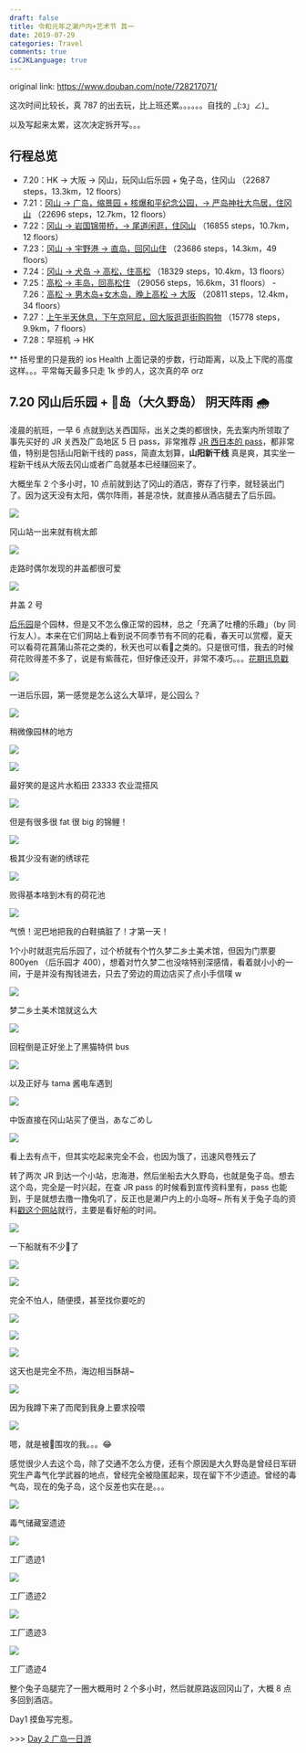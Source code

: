 ```yaml
---
draft: false
title: 令和元年之濑户内+艺术节 其一
date: 2019-07-29
categories: Travel
comments: true
isCJKLanguage: true
---
```


original link: https://www.douban.com/note/728217071/

这次时间比较长，真 787 的出去玩，比上班还累。。。。。。自找的 \_(:з」∠)\_

以及写起来太累，这次决定拆开写。。。

## 行程总览

- 7.20：HK -> 大阪 -> 冈山，玩冈山后乐园 + 兔子岛，住冈山 （22687 steps，13.3km，12 floors）
- 7.21：[冈山 -> 广岛，缩景园 + 核爆和平纪念公园，-> 严岛神社大鸟居，住冈山](https://www.douban.com/note/728267844/) （22696 steps，12.7km，12 floors）
- 7.22：[冈山 -> 岩国锦带桥，-> 尾道闲逛，住冈山](https://www.douban.com/note/728415477/) （16855 steps，10.7km，12 floors）
- 7.23：[冈山 -> 宇野港 -> 直岛，回冈山住](https://www.douban.com/note/728579087/) （23686 steps，14.3km，49 floors）
- 7.24：[冈山 -> 犬岛 -> 高松，住高松](https://www.douban.com/note/728934373/) （18329 steps，10.4km，13 floors）
- 7.25：[高松 -> 丰岛，回高松住](https://www.douban.com/note/729118519/) （29056 steps，16.6km，31 floors） - 7.26：[高松 -> 男木岛+女木岛，晚上高松 -> 大阪](https://www.douban.com/note/729348647/) （20811 steps，12.4km，34 floors）
- 7.27：[上午半天休息，下午京阿尼，回大阪逛逛街购购物](https://www.douban.com/note/729353142/) （15778 steps，9.9km，7 floors）
- 7.28：早班机 -> HK

** 括号里的只是我的 ios Health 上面记录的步数，行动距离，以及上下爬的高度这样。。。平常每天最多只走 1k 步的人，这次真的卒 orz

## 7.20 冈山后乐园 + 🐇岛（大久野岛） 阴天阵雨 🌧

凌晨的航班，一早 6 点就到达关西国际，出关之类的都很快，先去案内所领取了事先买好的 JR 关西及广岛地区 5 日 pass，非常推荐 [JR 西日本的 pass](https://www.westjr.co.jp/global/tc/ticket/pass/)，都非常值，特别是包括山阳新干线的 pass，简直太划算，**山阳新干线** 真是爽，其实坐一程新干线从大阪去冈山或者广岛就基本已经赚回来了。

大概坐车 2 个多小时，10 点前就到达了冈山的酒店，寄存了行李，就轻装出门了。因为这天没有太阳，偶尔阵雨，甚是凉快，就直接从酒店腿去了后乐园。

![](../../assets/images/2019/07/setouchi-artfest-1/p63584349.jpg)

冈山站一出来就有桃太郎

![](../../assets/images/2019/07/setouchi-artfest-1/p63584402.jpg)

走路时偶尔发现的井盖都很可爱

![](../../assets/images/2019/07/setouchi-artfest-1/p63584403.jpg)

井盖 2 号

[后乐园](https://okayama-korakuen.jp/index.html)是个园林，但是又不怎么像正常的园林，总之「充满了吐槽的乐趣」（by 同行友人）。本来在它们网站上看到说不同季节有不同的花看，春天可以赏樱，夏天可以看荷花菖蒲山茶花之类的，秋天也可以看🍁之类的。只是很可惜，我去的时候荷花败得差不多了，说是有紫薇花，但好像还没开，非常不凑巧。。。[花期讯息戳](https://okayama-korakuen.jp/hanadayori/index.html)

![](../../assets/images/2019/07/setouchi-artfest-1/p63584563.jpg)

一进后乐园，第一感觉是怎么这么大草坪，是公园么？

![](../../assets/images/2019/07/setouchi-artfest-1/p63585189.jpg)

稍微像园林的地方

![](../../assets/images/2019/07/setouchi-artfest-1/p63585200.jpg)

![](../../assets/images/2019/07/setouchi-artfest-1/p63585194.jpg)

最好笑的是这片水稻田 23333 农业混搭风

![](../../assets/images/2019/07/setouchi-artfest-1/p63584667.jpg)

但是有很多很 fat 很 big 的锦鲤！

![](../../assets/images/2019/07/setouchi-artfest-1/p63585217.jpg)

极其少没有谢的绣球花

![](../../assets/images/2019/07/setouchi-artfest-1/p63584678.jpg)

败得基本啥到木有的荷花池

![](../../assets/images/2019/07/setouchi-artfest-1/p63584675.jpg)

气愤！泥巴地把我的白鞋搞脏了！才第一天！

1个小时就逛完后乐园了，过个桥就有个竹久梦二乡土美术馆，但因为门票要 800yen （后乐园才 400），想着对竹久梦二也没啥特别深感情，看着就小小的一间，于是并没有掏钱进去，只去了旁边的周边店买了点小手信噗 w

![](../../assets/images/2019/07/setouchi-artfest-1/p63585349.jpg)

梦二乡土美术馆就这么大

![](../../assets/images/2019/07/setouchi-artfest-1/p63585352.jpg)

回程倒是正好坐上了黑猫特供 bus

![](../../assets/images/2019/07/setouchi-artfest-1/p63585356.jpg)

以及正好与 tama 酱电车遇到

![](../../assets/images/2019/07/setouchi-artfest-1/p63586323.jpg)

中饭直接在冈山站买了便当，あなごめし

![](../../assets/images/2019/07/setouchi-artfest-1/p63586333.jpg)

看上去有点干，但其实吃起来完全不会，也因为饿了，迅速风卷残云了

转了两次 JR 到达一个小站，忠海港，然后坐船去大久野岛，也就是兔子岛。想去这个岛，完全是一时兴起，在查 JR pass 的时候看到宣传资料里有，pass 也能到，于是就想去撸一撸兔叽了，反正也是濑户内上的小岛呀~ 所有关于兔子岛的资料[戳这个网站](http://rabbit-island.info/)就行，主要是看好船的时间。

![](../../assets/images/2019/07/setouchi-artfest-1/p63586834.jpg)

一下船就有不少🐇了

![](../../assets/images/2019/07/setouchi-artfest-1/p63586807.jpg)

![](../../assets/images/2019/07/setouchi-artfest-1/p63586839.jpg)

完全不怕人，随便摸，甚至找你要吃的

![](../../assets/images/2019/07/setouchi-artfest-1/p63586838.jpg)

![](../../assets/images/2019/07/setouchi-artfest-1/p63586849.jpg)

![](../../assets/images/2019/07/setouchi-artfest-1/p63586842.jpg)

这天也是完全不热，海边相当酥胡~

![](../../assets/images/2019/07/setouchi-artfest-1/p63586841.jpg)

因为我蹲下来了而爬到我身上要求投喂

![](../../assets/images/2019/07/setouchi-artfest-1/p63586844.jpg)

嗯，就是被🐇围攻的我。。。😂

感觉很少人去这个岛，除了交通不怎么方便，还有个原因是大久野岛是曾经日军研究生产毒气化学武器的地点，曾经完全被隐匿起来，现在留下不少遗迹。曾经的毒气岛，现在的兔子岛，这个反差也实在是。。。

![](../../assets/images/2019/07/setouchi-artfest-1/p63587638.jpg)

毒气储藏室遗迹

![](../../assets/images/2019/07/setouchi-artfest-1/p63587650.jpg)

工厂遗迹1

![](../../assets/images/2019/07/setouchi-artfest-1/p63587653.jpg)

工厂遗迹2

![](../../assets/images/2019/07/setouchi-artfest-1/p63587655.jpg)

工厂遗迹3

![](../../assets/images/2019/07/setouchi-artfest-1/p63587657.jpg)

工厂遗迹4

整个兔子岛腿完了一圈大概用时 2 个多小时，然后就原路返回冈山了，大概 8 点多回到酒店。

Day1 摸鱼写完惹。

\>>> [Day 2 广岛一日游](https://www.douban.com/note/728267844/)
